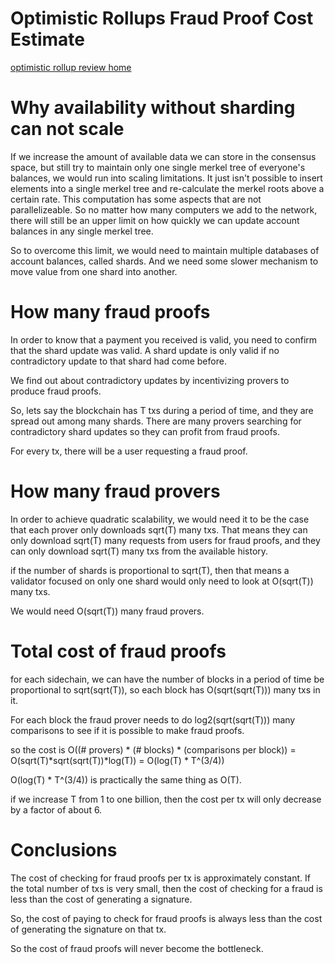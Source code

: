 Optimistic Rollups Fraud Proof Cost Estimate
===========

[optimistic rollup review home](other_blockchains/optimistic_rollups.md)



Why availability without sharding can not scale
===========

If we increase the amount of available data we can store in the consensus space, but still try to maintain only one single merkel tree of everyone's balances, we would run into scaling limitations.
It just isn't possible to insert elements into a single merkel tree and re-calculate the merkel roots above a certain rate. This computation has some aspects that are not parallelizeable.
So no matter how many computers we add to the network, there will still be an upper limit on how quickly we can update account balances in any single merkel tree.

So to overcome this limit, we would need to maintain multiple databases of account balances, called shards. And we need some slower mechanism to move value from one shard into another.

How many fraud proofs
==========

In order to know that a payment you received is valid, you need to confirm that the shard update was valid.
A shard update is only valid if no contradictory update to that shard had come before.

We find out about contradictory updates by incentivizing provers to produce fraud proofs.

So, lets say the blockchain has T txs during a period of time, and they are spread out among many shards.
There are many provers searching for contradictory shard updates so they can profit from fraud proofs.

For every tx, there will be a user requesting a fraud proof.

How many fraud provers
==========

In order to achieve quadratic scalability, we would need it to be the case that each prover only downloads sqrt(T) many txs.
That means they can only download sqrt(T) many requests from users for fraud proofs, and they can only download sqrt(T) many txs from the available history.

if the number of shards is proportional to sqrt(T), then that means a validator focused on only one shard would only need to look at O(sqrt(T)) many txs.

We would need O(sqrt(T)) many fraud provers.

Total cost of fraud proofs
===========

for each sidechain, we can have the number of blocks in a period of time be proportional to sqrt(sqrt(T)), so each block has O(sqrt(sqrt(T))) many txs in it.

For each block the fraud prover needs to do log2(sqrt(sqrt(T))) many comparisons to see if it is possible to make fraud proofs.

so the cost is O((# provers) * (# blocks) * (comparisons per block)) = O(sqrt(T)*sqrt(sqrt(T))*log(T)) = O(log(T) * T^(3/4))

O(log(T) * T^(3/4)) is practically the same thing as O(T).

if we increase T from 1 to one billion, then the cost per tx will only decrease by a factor of about 6.


Conclusions
==========

The cost of checking for fraud proofs per tx is approximately constant.
If the total number of txs is very small, then the cost of checking for a fraud is less than the cost of generating a signature.

So, the cost of paying to check for fraud proofs is always less than the cost of generating the signature on that tx.

So the cost of fraud proofs will never become the bottleneck.

